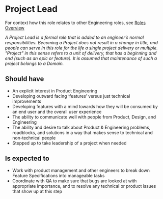 Project Lead
========================

For context how this role relates to other Engineering roles, see [Roles Overview](overview.md)

*A Project Lead is a formal role that is added to an engineer’s normal responsibilities.  Becoming a Project does not result in a change in title, and people can serve in this role for the life a single project delivery or multiple. "Project" in this sense refers to a unit of delivery, that has a beginning and end (such as an epic or feature). It is assumed that maintenance of such a project belongs to a Domain.*

## Should have
* An explicit interest in Product Engineering
* Developing outward facing ‘features’ versus just technical improvements
* Developing features with a mind towards how they will be consumed by an end user and the overall user experience
* The ability to communicate well with people from Product, Design, and Engineering
* The ability and desire to talk about Product & Engineering problems, roadblocks, and solutions in a way that makes sense to technical and non-technical people
* Stepped up to take leadership of a project when needed

## Is expected to
* Work with product management and other engineers to break down Feature Specifications into manageable tasks
* Coordinate with QA to make sure that bugs are looked at with appropriate importance, and to resolve any technical or product issues that show up at this step
